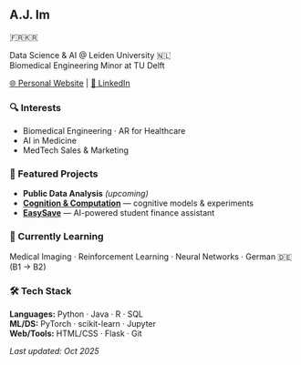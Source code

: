 ## A.J. Im

🇫🇷🇰🇷

Data Science & AI @ Leiden University 🇳🇱  
Biomedical Engineering Minor at TU Delft


[🌐 Personal Website](https://joonhaim.github.io)  |  [🔗 LinkedIn](https://www.linkedin.com/in/aj-im)

### 🔍 Interests
- Biomedical Engineering · AR for Healthcare  
- AI in Medicine  
- MedTech Sales & Marketing

### 🚀 Featured Projects
- **Public Data Analysis** *(upcoming)*
- **[Cognition & Computation](https://github.com/joonhaim/Cognition-and-Computation)** — cognitive models & experiments  
- **[EasySave](https://github.com/joonhaim/EasySave)** — AI-powered student finance assistant

### 🌱 Currently Learning
Medical Imaging · Reinforcement Learning · Neural Networks · German 🇩🇪 (B1 → B2)

### 🛠 Tech Stack
**Languages:** Python · Java · R · SQL  
**ML/DS:** PyTorch · scikit-learn · Jupyter  
**Web/Tools:** HTML/CSS · Flask · Git

*Last updated: Oct 2025*
